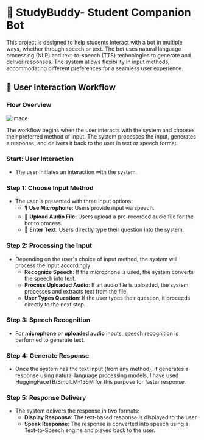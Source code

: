 # 🌟 **StudyBuddy- Student Companion Bot** 

This project is designed to help students interact with a bot in multiple ways, whether through speech or text. The bot uses natural language processing (NLP) and text-to-speech (TTS) technologies to generate and deliver responses. The system allows flexibility in input methods, accommodating different preferences for a seamless user experience.

## 🎤 **User Interaction Workflow**
### Flow Overview
![image](https://github.com/user-attachments/assets/806b6940-d4ec-46ca-90db-c9802e9252de)

The workflow begins when the user interacts with the system and chooses their preferred method of input. The system processes the input, generates a response, and delivers it back to the user in text or speech format.

### **Start: User Interaction**
- The user initiates an interaction with the system.

### **Step 1: Choose Input Method**
- The user is presented with three input options:
    - 🎙️ **Use Microphone**: Users provide input via speech.
    - 📂 **Upload Audio File**: Users upload a pre-recorded audio file for the bot to process.
    - 💬 **Enter Text**: Users directly type their question into the system.

### **Step 2: Processing the Input**
- Depending on the user's choice of input method, the system will process the input accordingly:
    - **Recognize Speech**: If the microphone is used, the system converts the speech into text.
    - **Process Uploaded Audio**: If an audio file is uploaded, the system processes and extracts text from the file.
    - **User Types Question**: If the user types their question, it proceeds directly to the next step.

### **Step 3: Speech Recognition**
- For **microphone** or **uploaded audio** inputs, speech recognition is performed to generate text.

### **Step 4: Generate Response**
- Once the system has the text input (from any method), it generates a response using natural language processing models, I have used HuggingFaceTB/SmolLM-135M for this purpose for faster response.

### **Step 5: Response Delivery**
- The system delivers the response in two formats:
    - **Display Response**: The text-based response is displayed to the user.
    - **Speak Response**: The response is converted into speech using a Text-to-Speech engine and played back to the user.
